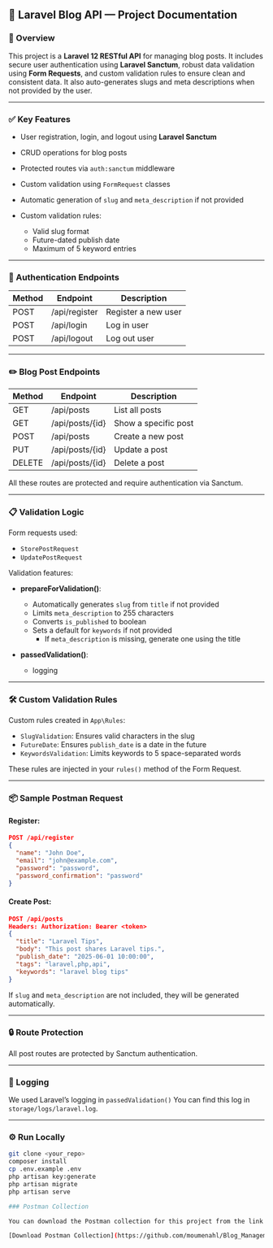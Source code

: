 ## 📘 Laravel Blog API — Project Documentation

### 📌 Overview

This project is a **Laravel 12 RESTful API** for managing blog posts. It includes secure user authentication using **Laravel Sanctum**, robust data validation using **Form Requests**, and custom validation rules to ensure clean and consistent data. It also auto-generates slugs and meta descriptions when not provided by the user.

---

### ✅ Key Features

* User registration, login, and logout using **Laravel Sanctum**
* CRUD operations for blog posts
* Protected routes via `auth:sanctum` middleware
* Custom validation using `FormRequest` classes
* Automatic generation of `slug` and `meta_description` if not provided
* Custom validation rules:

  * Valid slug format
  * Future-dated publish date
  * Maximum of 5 keyword entries

---

### 🔐 Authentication Endpoints

| Method | Endpoint      | Description         |
| ------ | ------------- | ------------------- |
| POST   | /api/register | Register a new user |
| POST   | /api/login    | Log in user         |
| POST   | /api/logout   | Log out user        |

---

### ✏️ Blog Post Endpoints

| Method | Endpoint        | Description          |
| ------ | --------------- | -------------------- |
| GET    | /api/posts      | List all posts       |
| GET    | /api/posts/{id} | Show a specific post |
| POST   | /api/posts      | Create a new post    |
| PUT    | /api/posts/{id} | Update a post        |
| DELETE | /api/posts/{id} | Delete a post        |

All these routes are protected and require authentication via Sanctum.

---

### 📋 Validation Logic

Form requests used:

* `StorePostRequest`
* `UpdatePostRequest`

Validation features:

* **prepareForValidation()**:

  * Automatically generates `slug` from `title` if not provided
  * Limits `meta_description` to 255 characters
  * Converts `is_published` to boolean
  * Sets a default for `keywords` if not provided
    * If `meta_description` is missing, generate one using the title
    
* **passedValidation()**:

  * logging 

---

### 🛠 Custom Validation Rules

Custom rules created in `App\Rules`:

* `SlugValidation`: Ensures valid characters in the slug
* `FutureDate`: Ensures `publish_date` is a date in the future
* `KeywordsValidation`: Limits keywords to 5 space-separated words

These rules are injected in your `rules()` method of the Form Request.

---

### 📦 Sample Postman Request

#### Register:

```json
POST /api/register
{
  "name": "John Doe",
  "email": "john@example.com",
  "password": "password",
  "password_confirmation": "password"
}
```

#### Create Post:

```json
POST /api/posts
Headers: Authorization: Bearer <token>
{
  "title": "Laravel Tips",
  "body": "This post shares Laravel tips.",
  "publish_date": "2025-06-01 10:00:00",
  "tags": "laravel,php,api",
  "keywords": "laravel blog tips"
}
```

If `slug` and `meta_description` are not included, they will be generated automatically.

---

### 🔒 Route Protection

All post routes are protected by Sanctum authentication.

---

### 🩵 Logging

We used Laravel’s logging in `passedValidation()`
You can find this log in `storage/logs/laravel.log`.

---
### ⚙️ Run Locally

```bash
git clone <your_repo>
composer install
cp .env.example .env
php artisan key:generate
php artisan migrate
php artisan serve

### Postman Collection

You can download the Postman collection for this project from the link below:

[Download Postman Collection](https://github.com/moumenahl/Blog_Management/raw/main/Blogs_Management.postman-collection.json)
